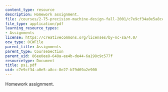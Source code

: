 ```yaml
---
content_type: resource
description: Homework assignment.
file: /courses/2-75-precision-machine-design-fall-2001/c7e9cf34a0e5a8cc8e27b79d69a2e900_ps1.pdf
file_type: application/pdf
learning_resource_types:
- Assignments
license: https://creativecommons.org/licenses/by-nc-sa/4.0/
ocw_type: OCWFile
parent_title: Assignments
parent_type: CourseSection
parent_uid: 86ee0ee8-648a-ee4b-de44-6a198c9c577f
resourcetype: Document
title: ps1.pdf
uid: c7e9cf34-a0e5-a8cc-8e27-b79d69a2e900
---
```

Homework assignment.